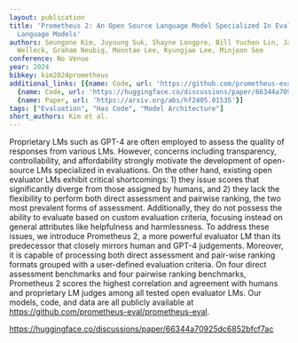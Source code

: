```yaml
---
layout: publication
title: 'Prometheus 2: An Open Source Language Model Specialized In Evaluating Other
  Language Models'
authors: Seungone Kim, Juyoung Suk, Shayne Longpre, Bill Yuchen Lin, Jamin Shin, Sean
  Welleck, Graham Neubig, Moontae Lee, Kyungjae Lee, Minjoon Seo
conference: No Venue
year: 2024
bibkey: kim2024prometheus
additional_links: [{name: Code, url: 'https://github.com/prometheus-eval/prometheus-eval'},
  {name: Code, url: 'https://huggingface.co/discussions/paper/66344a70925dc6852bfcf7ac'},
  {name: Paper, url: 'https://arxiv.org/abs/hf2405.01535'}]
tags: ["Evaluation", "Has Code", "Model Architecture"]
short_authors: Kim et al.
---
```

Proprietary LMs such as GPT-4 are often employed to assess the quality of responses from various LMs. However, concerns including transparency, controllability, and affordability strongly motivate the development of open-source LMs specialized in evaluations. On the other hand, existing open evaluator LMs exhibit critical shortcomings: 1) they issue scores that significantly diverge from those assigned by humans, and 2) they lack the flexibility to perform both direct assessment and pairwise ranking, the two most prevalent forms of assessment. Additionally, they do not possess the ability to evaluate based on custom evaluation criteria, focusing instead on general attributes like helpfulness and harmlessness. To address these issues, we introduce Prometheus 2, a more powerful evaluator LM than its predecessor that closely mirrors human and GPT-4 judgements. Moreover, it is capable of processing both direct assessment and pair-wise ranking formats grouped with a user-defined evaluation criteria. On four direct assessment benchmarks and four pairwise ranking benchmarks, Prometheus 2 scores the highest correlation and agreement with humans and proprietary LM judges among all tested open evaluator LMs. Our models, code, and data are all publicly available at https://github.com/prometheus-eval/prometheus-eval.

https://huggingface.co/discussions/paper/66344a70925dc6852bfcf7ac